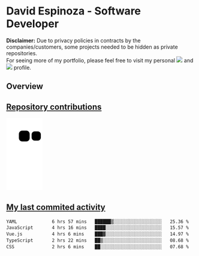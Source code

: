 # David Espinoza - Software Developer
<div id="links">
  <p>
    <strong>Disclaimer:</strong> Due to privacy policies in contracts by the companies/customers, some projects needed to be hidden as private repositories. <br />
For seeing more of my portfolio, please feel free to visit my personal <a href="https://davidespinoza.dev" target="_blank"><img src="https://img.shields.io/badge/website-000000?style=for-the-badge&logo=About.me&logoColor=white" target="_blank"></a> and <a href="https://www.linkedin.com/in/despinozap" target="_blank"><img src="https://img.shields.io/badge/LinkedIn-0077B5?style=for-the-badge&logo=linkedin&logoColor=white" target="_blank"></a> profile.
  </p>
</div>

## Overview

<div id="stats">
  <a href="https://github.com/despinozap">
  <!--
    <img height="180em" style="margin: 0em 10em;" src="https://github-readme-stats.vercel.app/api?username=despinozap&show_icons=true&include_all_commits=true&count_private=true&theme=default"/>
    <img height="180em" style="margin: 0em 10em;" src="https://github-readme-stats.vercel.app/api/top-langs/?username=despinozap&layout=compact&langs_count=7&theme=default"/>
  -->
</div>
 
## Repository contributions
<div id="snake"> 

  ![Snake animation](https://github.com/despinozap/despinozap/blob/output/github-contribution-grid-snake.svg)
</div>

## My last commited activity
<!--START_SECTION:waka-->

```txt
YAML             6 hrs 57 mins   ██████▒░░░░░░░░░░░░░░░░░░   25.36 %
JavaScript       4 hrs 16 mins   ████░░░░░░░░░░░░░░░░░░░░░   15.57 %
Vue.js           4 hrs 6 mins    ███▓░░░░░░░░░░░░░░░░░░░░░   14.97 %
TypeScript       2 hrs 22 mins   ██▒░░░░░░░░░░░░░░░░░░░░░░   08.68 %
CSS              2 hrs 6 mins    ██░░░░░░░░░░░░░░░░░░░░░░░   07.68 %
```

<!--END_SECTION:waka-->
